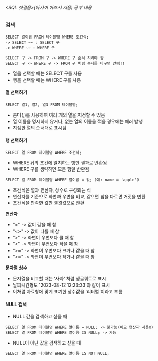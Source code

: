 ###### <SQL 첫걸음>(아사이 아츠시 지음) 공부 내용

### 검색
```
SELECT 열이름 FROM 테이블명 WHERE 조건식;
-> SELECT ~~ : SELECT 구
-> WHERE ~~ : WHERE 구

SELECT 구 -> FROM 구 -> WHERE 구 순서 지켜야 함
SELECT 구 -> WHERE 구 -> FROM 구 처럼 순서를 바꾸면 안됨!!
```
* 열을 선택할 때는 SELECT 구를 사용
* 행을 선택할 때는 WHERE 구를 사용

#### 열 선택하기

```
SELECT 열1, 열2, 열3 FROM 테이블명;
```

* 콤마(,)를 사용하여 여러 개의 열을 지정할 수 있음
* 열 이름을 명시하지 않거나, 없는 열의 이름을 적을 경우에는 에러 발생
* 지정한 열의 순서대로 표시됨

#### 행 선택하기

```
SELECT 열 FROM 테이블명 WHERE 조건식;
```

* WHERE 뒤의 조건에 일치하는 행만 결과로 반환됨
* WHERE 구를 생략하면 모든 행일 반환됨

```
SELECT 열 FROM 테이블명 WHERE 열이름 = 값; (예: name = 'apple')
```

* 조건식은 열과 연산자, 상수로 구성되는 식
* 연산자를 기준으로 좌변과 우변을 비교, 같으면 참을 다르면 거짓을 반환
* 조건식을 만족한 값만 결괏값으로 반환

**연산자**
* "=" -> 값이 같을 때 참
* "<>" -> 값이 다를 때 참
* ">" -> 좌변이 우변보다 클 때 참
* "<" -> 좌변이 우변보다 작을 때 참
* ">=" -> 좌변이 우변보다 크거나 같을 때 참
* "<=" -> 좌변이 우변보다 작거나 같을 때 참

**문자열 상수**
* 문자열을 비교할 때는 '사과' 처럼 싱글쿼트로 표시
* 날짜시간형도 '2023-08-12 12:23:33'과 같이 표시
* 이처럼 자료형에 맞게 표기한 상수값을 '리터럴'이라고 부름

#### NULL 검색

* NULL 값을 검색하고 싶을 때

```
SELECT 열 FROM 테이블명 WHERE 열이름 = NULL; -> 불가능(비교 연산자 사용X)
SELECT 열 FROM 테이블명 WHERE 열이름 IS NULL; -> 가능
```

* NULL이 아닌 값을 검색하고 싶을 때

```
SELECT 열 FROM 테이블명 WHERE 열이름 IS NOT NULL;
```